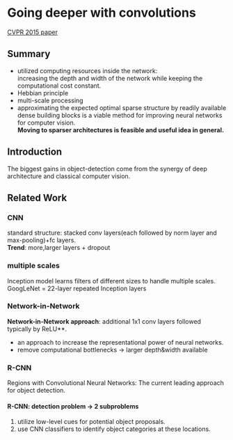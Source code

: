 
# Going deeper with convolutions

[CVPR 2015 paper](https://arxiv.org/pdf/1409.4842.pdf)

## Summary
* utilized computing resources inside the network:  
increasing the depth and width of the network while keeping the computational cost constant.  
* Hebbian principle
* multi-scale processing
* approximating the expected optimal sparse structure by readily available dense building blocks is a viable method for improving neural networks for computer vision.  
**Moving to sparser architectures is feasible and useful idea in general.**  

## Introduction
The biggest gains in object-detection come from the synergy of deep architecture and classical computer vision.  

## Related Work
### CNN
standard structure: stacked conv layers(each followed by norm layer and max-pooling)+fc layers.  
**Trend**: more,larger layers + dropout

### multiple scales
Inception model learns filters of different sizes to handle multiple scales.  
GoogLeNet = 22-layer repeated Inception layers

### Network-in-Network
**Network-in-Network approach**: additional 1x1 conv layers followed typically by ReLU**.  
* an approach to increase the representational power of neural networks.
* remove computational bottlenecks -> larger depth&width available

### R-CNN
Regions with Convolutional Neural Networks: The current leading approach for object detection.  
#### R-CNN: detection problem -> 2 subproblems
1. utilize low-level cues for potential object proposals.  
2. use CNN classifiers to identify object categories at these locations.  
